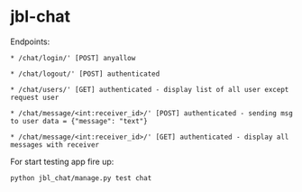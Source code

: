 # jbl-chat

Endpoints:

    * /chat/login/' [POST] anyallow

    * /chat/logout/' [POST] authenticated

    * /chat/users/' [GET] authenticated - display list of all user except request user

    * /chat/message/<int:receiver_id>/' [POST] authenticated - sending msg to user data = {"message": "text"}

    * /chat/message/<int:receiver_id>/' [GET] authenticated - display all messages with receiver


For start testing app fire up:

`python jbl_chat/manage.py test chat`